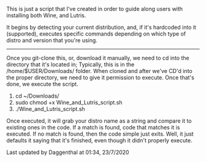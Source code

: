 This is just a script that I've created in order to guide along users with installing both Wine, and Lutris.

It begins by detecting your current distribution, and, if it's hardcoded into it (supported), executes specific commands depending on which type of distro and version that you're using.

------------------------------------------------------------------------------------------------------------------------------------------------------------

Once you git-clone this, or, download it manually, we need to cd into the directory that it's located in; Typically, this is in the /home/$USER/Downloads/ folder.
When cloned and after we've CD'd into the proper directory, we need to give it permission to execute.
Once that's done, we execute the script.

1) cd ~/Downloads/
2) sudo chmod +x Wine_and_Lutris_script.sh
3) ./Wine_and_Lutris_script.sh

Once executed, it will grab your distro name as a string and compare it to existing ones in the code. If a match is found, code that matches it is executed. If no match is found, then the code simple just exits. Well, it just defaults it saying that it's finished, even though it didn't properly execute.



Last updated by Daggenthal at 01:34, 23/7/2020
